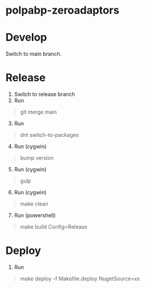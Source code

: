 # polpabp-zeroadaptors

# Develop

Switch to main branch.

# Release

1. Switch to release branch
2. Run
> git merge main
3. Run 
> dnt switch-to-packages
4. Run (cygwin)
> bump version
5. Run (cygwin)
> gulp
6. Run (cygwin)
> make clean
7. Run (powershell)
> make build Config=Release 

# Deploy
1. Run 
> make deploy -f Makefile.deploy NugetSource=xx
